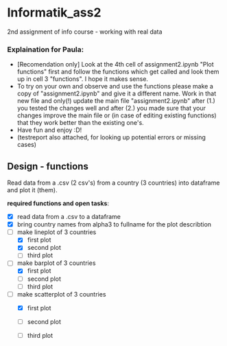 # Informatik_ass2
2nd assignment of info course - working with real data

### Explaination for Paula:
- [Recomendation only] Look at the 4th cell of assignment2.ipynb "Plot functions" first
and follow the functions which get called and look them up in cell 3 "functions". I hope it makes sense.
- To try on your own and observe and use the functions please make a copy of "assignment2.ipynb" and
give it a different name. Work in that new file and only(!) update the main file "assignment2.ipynb" after
  (1.) you tested the changes well and after (2.) you made sure that your changes improve the main file
or (in case of editing existing functions) that they work better than the existing one's.
- Have fun and enjoy :D!
- (testreport also attached, for looking up potential errors or missing cases)

## Design - functions
Read data from a .csv (2 csv's) from a country (3 countries) into dataframe and plot it (them).

**required functions and open tasks**:
- [x] read data from a .csv to a dataframe
- [x] bring country names from alpha3 to fullname for the plot describtion
- [ ] make lineplot of 3 countries
  - [x] first plot
  - [x] second plot
  - [ ] third plot
- [ ] make barplot of 3 countries
  - [x] first plot
  - [ ] second plot
  - [ ] third plot
- [ ] make scatterplot of 3 countries
  - [x] first plot
  - [ ] second plot
  - [ ] third plot

